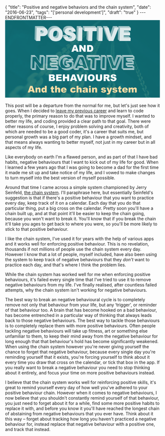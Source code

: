 {
  "title": "Positive and negative behaviors and the chain system",
  "date": "2016-06-23",
  "tags": "['personal development']",
  "draft": "true"
}
---ENDFRONTMATTER---
![Positive and negative behaviors and the chain system](media/positive-and-negative-behaviours-and-the-chain-system.png "Positive and negative behaviors and the chain system")

This post will be a departure from the normal for me, but let's just see how it goes. When I decided to <a href="hello-world.html" class="link">leave my previous career</a> and learn to code properly, the primary reason to do that was to improve myself. I wanted to better my life, and coding provided a clear path to that goal. There were other reasons of course, I enjoy problem solving and creativity, both of which are needed to be a good coder, it's a career that suits me, but personal growth was a big part of my plan. I have a growth mindset, and that means always wanting to better myself, not just in my career but in all aspects of my life. 

Like everybody on earth I'm a flawed person, and as part of that I have bad habits, negative behaviours that I want to kick out of my life for good. When I learned a few years ago that I was going to become a dad for the first time it made me sit up and take notice of my life, and I vowed to make changes to turn myself into the best version of myself possible.

Around that time I came across a simple system championed by Jerry Seinfeld, <a href="https://lifehacker.com/281626/jerry-seinfelds-productivity-secret" class="link">the chain system</a>. I'll paraphrase here, but essentially Seinfeld's suggestion is that if there's a positive behaviour that you want to practice every day, keep track of it on a calendar. Each day that you do that particular thing, put a big cross on the calendar. Pretty soon you'll have a chain built up, and at that point it'll be easier to keep the chain going, because you won't want to break it. You'll know that if you break the chain it'll take you ages to get back to where you were, so you'll be more likely to stick to that positive behaviour.

I like the chain system, I've used it for years with the help of various apps and it works well for enforcing positive behaviour. This is no revelation, thousands if not millions of people use the chain system every day. However I know that a lot of people, myself included, have also been using the system to keep track of negative behaviours that they *don't* want to practice each day, and that's where I think the problem lies.

While the chain system has worked well for me when enforcing positive behaviours, it's failed every single time that I've tried to use it to remove negative behaviours from my life. I've finally realised, after countless failed attempts, why the chain system isn't working for negative behaviours.

The best way to break an negative behavioural cycle is to completely remove not only that behaviour from your life, but any ‘trigger', or reminder of that behaviour too. A brain that has become hooked on a bad behaviour, has become entrenched in a particular way of thinking that always leads back to those negative behaviours. The best way to tackle those behaviours is to completely replace them with more positive behaviours. Often people tackling negative behaviours will take up fitness, art or something else unfamiliar to them, to keep their mind away from the negative behaviour for long enough that that behaviour's hold has become significantly weakened. When using the chain system however you're never giving yourself the chance to forget that negative behaviour, because every single day you're reminding yourself that it exists, you're forcing yourself to think about it every time you draw that cross on the calendar, or tick that box in the app. If you really want to break a negative behaviour you need to stop thinking about it entirely, and focus your time on more positive behaviours instead.

I believe that the chain system works well for reinforcing positive skills, it's great to remind yourself every day of how well you've adhered to your positive behaviour chain. However when it comes to negative behaviours, I now believe that you shouldn't constantly remind yourself of that behaviour, you just need to forget about it for a while, find some more positive habits to replace it with, and before you know it you'll have reached the longest chain of abstaining from negative behaviours that you ever have. Think about it this way – forget about tracking how long you haven't practiced a negative behaviour for, instead replace that negative behaviour with a positive one, and track that instead.